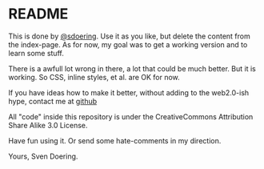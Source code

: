 README
======

This is done by [@sdoering](http://sdoering.github.com). Use it as you like, but delete the content from the index-page. As for now, my goal was to get a working version and to learn some stuff. 

There is a awfull lot wrong in there, a lot that could be much better. But it is working. So CSS, inline styles, et al. are OK for now. 

If you have ideas how to make it better, without adding to the web2.0-ish hype, contact me at [github](http://github.com/sdoering)

All "code" inside this repository is under the CreativeCommons Attribution Share Alike 3.0 License. 

Have fun using it. Or send some hate-comments in my direction. 

Yours,
Sven Doering. 

